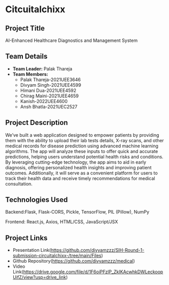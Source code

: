 # Citcuitalchixx

## Project Title
AI-Enhanced Healthcare Diagnostics and Management System

## Team Details
- **Team Leader:** Palak Thareja
- **Team Members:** 
  - Palak Thareja-2021UEE3646  
  - Divyam Singh-2021UEE4599  
  - Himani Dua-2021UEE4592
  - Chirag Maini-2021UEE4659
  - Kanish-2022UEE4600
  - Ansh Bhatla-2021UEC2527

## Project Description
We’ve built a web application designed to empower patients by providing them with the ability to upload their lab tests details, X-ray scans, and other medical records for disease prediction using advanced machine learning algorithms. The app will analyze these inputs to offer quick and accurate predictions, helping users understand potential health risks and conditions.
 By leveraging cutting-edge technology, the app aims to aid in early diagnosis, offering personalized health insights and improving patient outcomes. Additionally, it will serve as a convenient platform for users to track their health data and receive timely recommendations for medical consultation.
## Technologies Used

Backend:Flask, Flask-CORS, Pickle, TensorFlow, PIL (Pillow), NumPy

Frontend: React.js, Axios, HTML/CSS, JavaScript/JSX



## Project Links
- Presentation Link(https://github.com/divyamzzz/SIH-Round-1-submission-circuitalchixx-/tree/main/Files)
- Github Repository(https://github.com/divyamzzz/medical)
- Video Link(https://drive.google.com/file/d/1F6oiPFzlP_ZkIKAcwhkDWLeckoopUifZ/view?usp=drive_link)
